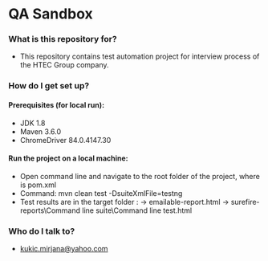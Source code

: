# QA Sandbox #

### What is this repository for? ###

* This repository contains test automation project for interview process of the HTEC Group company.

### How do I get set up? ###
#### Prerequisites (for local run): ####
* JDK 1.8
* Maven 3.6.0
* ChromeDriver 84.0.4147.30

#### Run the project on a local machine:
* Open command line and navigate to the root folder of the project, where is pom.xml
* Command: mvn clean test -DsuiteXmlFile=testng
* Test results are in the target folder : 
		-> emailable-report.html
		-> surefire-reports\Command line suite\Command line test.html 

### Who do I talk to? ###

* kukic.mirjana@yahoo.com